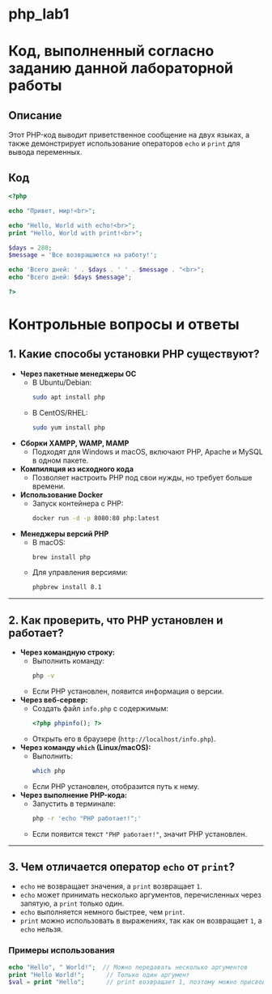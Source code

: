 # php_lab1

# Код, выполненный согласно заданию данной лабораторной работы

## Описание
Этот PHP-код выводит приветственное сообщение на двух языках, а также демонстрирует использование операторов `echo` и `print` для вывода переменных.

## Код
```php
<?php

echo "Привет, мир!<br>";

echo "Hello, World with echo!<br>";
print "Hello, World with print!<br>";

$days = 288;
$message = 'Все возвращаются на работу!';

echo 'Всего дней: ' . $days . ' ' . $message . "<br>"; 
echo "Всего дней: $days $message";

?>
```

# Контрольные вопросы и ответы

## 1. Какие способы установки PHP существуют?
- **Через пакетные менеджеры ОС**  
  - В Ubuntu/Debian:  
    ```bash
    sudo apt install php
    ```
  - В CentOS/RHEL:  
    ```bash
    sudo yum install php
    ```
- **Сборки XAMPP, WAMP, MAMP**  
  - Подходят для Windows и macOS, включают PHP, Apache и MySQL в одном пакете.  
- **Компиляция из исходного кода**  
  - Позволяет настроить PHP под свои нужды, но требует больше времени.  
- **Использование Docker**  
  - Запуск контейнера с PHP:  
    ```bash
    docker run -d -p 8080:80 php:latest
    ```
- **Менеджеры версий PHP**  
  - В macOS:  
    ```bash
    brew install php
    ```
  - Для управления версиями:  
    ```bash
    phpbrew install 8.1
    ```

---

## 2. Как проверить, что PHP установлен и работает?
- **Через командную строку:**  
  - Выполнить команду:  
    ```bash
    php -v
    ```
  - Если PHP установлен, появится информация о версии.  
- **Через веб-сервер:**  
  - Создать файл `info.php` с содержимым:  
    ```php
    <?php phpinfo(); ?>
    ```
  - Открыть его в браузере (`http://localhost/info.php`).  
- **Через команду `which` (Linux/macOS):**  
  - Выполнить:  
    ```bash
    which php
    ```
  - Если PHP установлен, отобразится путь к нему.  
- **Через выполнение PHP-кода:**  
  - Запустить в терминале:  
    ```bash
    php -r 'echo "PHP работает!";'
    ```
  - Если появится текст `"PHP работает!"`, значит PHP установлен.  

---

## 3. Чем отличается оператор `echo` от `print`?
- `echo` не возвращает значения, а `print` возвращает `1`.
- `echo` может принимать несколько аргументов, перечисленных через запятую, а `print` только один.
- `echo` выполняется немного быстрее, чем `print`.
- `print` можно использовать в выражениях, так как он возвращает `1`, а `echo` нельзя.

### **Примеры использования**
```php
echo "Hello", " World!";  // Можно передавать несколько аргументов  
print "Hello World!";      // Только один аргумент  
$val = print "Hello";      // print возвращает 1, поэтому можно присвоить значение переменной  
